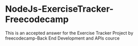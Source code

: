 # NodeJs-ExerciseTracker-Freecodecamp
This is an accepted answer for the Exercise Tracker Project by  freecodecamp-Back End Development and APIs cource 
